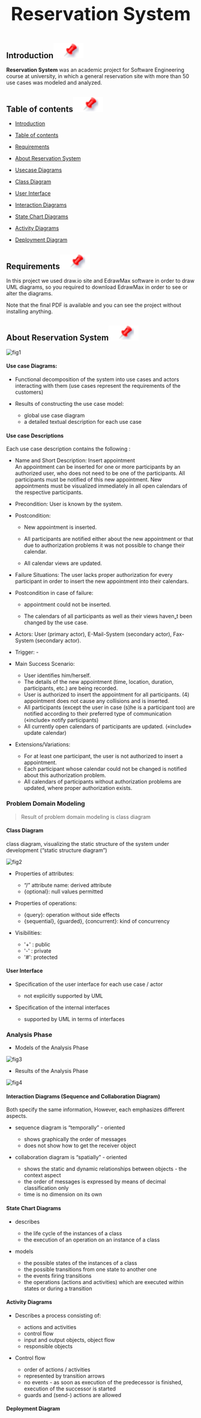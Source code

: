 <h1 align="center" style="display: block; font-size: 3.5em; font-weight: bold; margin-block-start: 1em; margin-block-end: 1em;">

<br /><br /><strong>Reservation System</strong>

</h1>


## Introduction[![](https://raw.githubusercontent.com/aregtech/areg-sdk/master/docs/img/pin.svg)](#introduction)

  

**Reservation System** was an academic project for Software Engineering course at university, in which a general reservation site with more than 50 use cases was modeled and analyzed.

  

  

## Table of contents[![](https://raw.githubusercontent.com/aregtech/areg-sdk/master/docs/img/pin.svg)](#table-of-contents)

- [Introduction](#introduction)

- [Table of contents](#table-of-contents)

- [Requirements](#requirements)

- [About Reservation System](#software)

- [Usecase Diagrams](#Usecase-Diagrams)

- [Class Diagram](#logging-service)

- [User Interface](#development)

- [Interaction Diagrams](#development)

- [State Chart Diagrams](#development)

- [Activity Diagrams](#development)

- [Deployment Diagram](#development)

  

  

  

## Requirements[![](https://raw.githubusercontent.com/aregtech/areg-sdk/master/docs/img/pin.svg)](#requirements)

  

In this project we used draw.io site and EdrawMax software in order to draw UML diagrams, so you required to download EdrawMax in order to see or alter the diagrams.

  

Note that the final PDF is available and you can see the project without installing anything.

  

  

## About Reservation System[![](https://raw.githubusercontent.com/aregtech/areg-sdk/master/docs/img/pin.svg)](#software)

<img width="1230" alt="fig1" src="https://user-images.githubusercontent.com/87521998/217460349-8895d69a-2ee3-4272-ad5f-6c7f66aa9828.png">



#### Use case Diagrams: 
- Functional decomposition of the system into use cases and actors interacting with them (use cases represent the requirements of the customers)

- Results of constructing the use case model:
  - global use case diagram  
  - a detailed textual description for each use case
  

#### Use case Descriptions
Each use case description contains the following : 
-   Name and Short Description: Insert appointment  
    An appointment can be inserted for one or more participants by an authorized
    user, who does not need to be one of the participants. All participants must be notified of this new appointment. New appointments must be visualized immediately in all open calendars of the respective participants.
    
-    Precondition: User is known by the system.
    
-  Postcondition:
    
    - New appointment is inserted.
    
    -  All participants are notified either about the new appointment or that due to authorization problems it was not possible to change their calendar.
    
    -  All calendar views are updated.
    

-  Failure Situations: The user lacks proper authorization for every participant in order to insert the new appointment into their calendars.

-   Postcondition in case of failure:
    
    -  appointment could not be inserted.
    
    -  The calendars of all participants as well as their views haven„t been changed by the use case.
    
-    Actors: User (primary actor), E-Mail-System (secondary actor), Fax-System (secondary actor).
    
-   Trigger: -
    
-    Main Success Scenario:
	   - User identifies him/herself.
     - The details of the new appointment (time, location, duration, participants, etc.) are being recorded.
     -  User is authorized to insert the appointment for all participants. (4) appointment does not cause any collisions and is inserted.
     -  All participants (except the user in case (s)he is a participant too) are notified according to their preferred type of communication («include» notify participants)
     -  All currently open calendars of participants are updated. («include» update calendar)
    
- Extensions/Variations:  
  -  For at least one participant, the user is not authorized to insert a appointment.
  -  Each participant whose calendar could not be changed is notified about this authorization problem.
  -  All calendars of participants without authorization problems are updated, where proper authorization exists.


### Problem Domain Modeling
> Result of problem domain modeling is class diagram

#### Class Diagram
class diagram, visualizing the static structure of the system under development (“static structure diagram”)

<img width="1171" alt="fig2" src="https://user-images.githubusercontent.com/87521998/217464890-bbaa7c92-b527-494d-a714-c5f5a924adc7.png">

- Properties of attributes:
  - “/” attribute name: derived attribute
  -  {optional}: null values permitted

- Properties of operations: 
  - {query}: operation without side effects
  - {sequential}, {guarded}, {concurrent}: kind of concurrency 

- Visibilities:
  -  '+' : public  
  - '-' : private  
  - '#': protected

#### User Interface
- Specification of the user interface for each use case / actor
  - not explicitly supported by UML

-  Specification of the internal interfaces  
   -  supported by UML in terms of interfaces
  
### Analysis Phase
* Models of the Analysis Phase

<img width="1192" alt="fig3" src="https://user-images.githubusercontent.com/87521998/217464538-6d46693b-9db9-4829-8a02-f8f9ed488617.png">


* Results of the Analysis Phase

<img width="1219" alt="fig4" src="https://user-images.githubusercontent.com/87521998/217464663-470e6c51-bb56-4ce5-8e24-6587545b7f40.png">


  

#### Interaction Diagrams (Sequence and Collaboration Diagram)
 Both specify the same information, However, each emphasizes different aspects.

- sequence diagram is “temporally” - oriented
   -  shows graphically the order of messages
    - does not show how to get the receiver object  
    
 - collaboration diagram is “spatially” - oriented
    - shows the static and dynamic relationships between objects - the context aspect
     - the order of messages is expressed by means of decimal classification only
     -  time is no dimension on its own

  

#### State Chart Diagrams
- describes  
  - the life cycle of the instances of a class
  -  the execution of an operation on an instance of a class
  
- models
   -  the possible states of the instances of a class
   -  the possible transitions from one state to another one
   - the events firing transitions
   -  the operations (actions and activities) which are executed within states or during a transition
  

#### Activity Diagrams
- Describes a process
consisting of:
   -  actions and activities  
   -  control flow  
   -  input and output objects, object flow 
   - responsible objects
  
  
- Control flow
  - order of actions / activities
  -  represented by transition arrows
  - no events - as soon as execution of the predecessor is finished, execution of the successor is started
   - guards and (send-) actions are allowed

#### Deployment Diagram

  
<br/>1 `star` == 1 `thank you`. By starring the project you thank the contributors for work.
<div align="right">[ <a href="#table-of-contents">↑ to top ↑</a> ]</div>

  

<!-- markdownlint-enable -->
